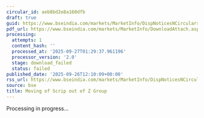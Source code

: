 ```yaml
---
circular_id: aeb8bd2e8a160dfb
draft: true
guid: https://www.bseindia.com/markets/MarketInfo/DispNoticesNCirculars.aspx?Noticeid={95D74FBB-1CCE-484E-AD06-194A5EADD9B6}&noticeno=20250926-47&dt=09/26/2025&icount=47&totcount=76&flag=0
pdf_url: https://www.bseindia.com/markets/MarketInfo/DownloadAttach.aspx?id=20250926-47&attachedId=
processing:
  attempts: 1
  content_hash: ''
  processed_at: '2025-09-27T01:29:37.961196'
  processor_version: '2.0'
  stage: download_failed
  status: failed
published_date: '2025-09-26T12:10:09+00:00'
rss_url: https://www.bseindia.com/markets/MarketInfo/DispNoticesNCirculars.aspx?Noticeid={95D74FBB-1CCE-484E-AD06-194A5EADD9B6}&noticeno=20250926-47&dt=09/26/2025&icount=47&totcount=76&flag=0
source: bse
title: Moving of Scrip out of Z Group
---
```


Processing in progress...